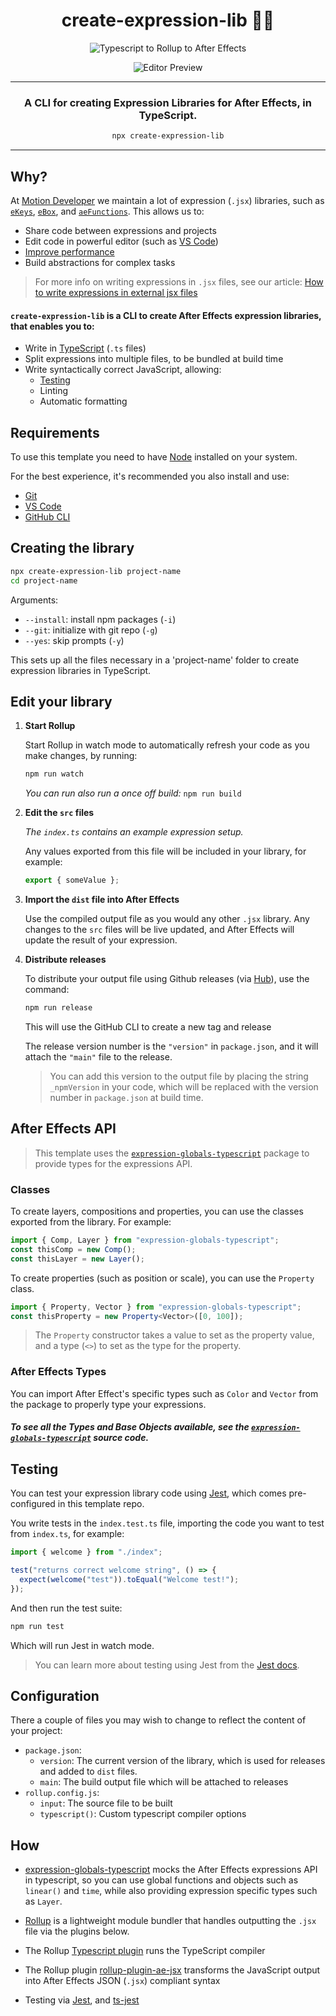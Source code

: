 <div align="center">

# create-expression-lib 🐱‍👤

![Typescript to Rollup to After Effects](https://user-images.githubusercontent.com/48076776/89993096-8ec47b80-dcc9-11ea-8b37-1ad911f48bb2.png)

![Editor Preview](https://user-images.githubusercontent.com/48076776/90580450-367f0380-e20c-11ea-8ca2-2db0c7ffe754.png)

---

### A CLI for creating Expression Libraries for After Effects, in TypeScript.

```sh
npx create-expression-lib
```

</div>

---

## Why?

At [Motion Developer](https://motiondeveloper.com) we maintain a lot of expression (`.jsx`) libraries, such as [`eKeys`](https://github.com/motiondeveloper/eKeys), [`eBox`](https://github.com/motiondeveloper/eBox), and [`aeFunctions`](https://github.com/motiondeveloper/aeFunctionsd). This allows us to:

- Share code between expressions and projects
- Edit code in powerful editor (such as [VS Code](https://code.visualstudio.com/))
- [Improve performance](https://helpx.adobe.com/after-effects/using/legacy-and-extend-script-engine.html#syntax-requirements-expression-libraries)
- Build abstractions for complex tasks

> For more info on writing expressions in `.jsx` files, see our article:
> [How to write expressions in external jsx files](https://motiondeveloper.com/blog/write-expressions-external-files/)

#### `create-expression-lib` is a CLI to create After Effects expression libraries, that enables you to:

- Write in [TypeScript](https://www.typescriptlang.org/) (`.ts` files)
- Split expressions into multiple files, to be bundled at build time
- Write syntactically correct JavaScript, allowing:
  - [Testing](#testing)
  - Linting
  - Automatic formatting

## Requirements

To use this template you need to have [Node](https://nodejs.org/en/) installed on your system.

For the best experience, it's recommended you also install and use:

- [Git](https://git-scm.com/)
- [VS Code](https://code.visualstudio.com/)
- [GitHub CLI](https://github.com/cli/cli)

## Creating the library

```sh
npx create-expression-lib project-name
cd project-name
```

Arguments:

- `--install`: install npm packages (`-i`)
- `--git`: initialize with git repo (`-g`)
- `--yes`: skip prompts (`-y`)

This sets up all the files necessary in a 'project-name' folder to create expression libraries in TypeScript.

## Edit your library

1. **Start Rollup**

   Start Rollup in watch mode to automatically refresh your code as you make changes, by running:

   ```sh
   npm run watch
   ```

   _You can run also run a once off build:_ `npm run build`

2. **Edit the `src` files**

   _The `index.ts` contains an example expression setup._

   Any values exported from this file will be included in your library, for example:

   ```js
   export { someValue };
   ```

3. **Import the `dist` file into After Effects**

   Use the compiled output file as you would any other `.jsx` library. Any changes to the `src` files will be live updated, and After Effects will update the result of your expression.

4. **Distribute releases**

   To distribute your output file using Github releases (via [Hub](https://github.com/github/hub)), use the command:

   ```sh
   npm run release
   ```

   This will use the GitHub CLI to create a new tag and release

   The release version number is the `"version"` in `package.json`, and it will attach the `"main"` file to the release.

   > You can add this version to the output file by placing the string `_npmVersion` in your code, which will be replaced with the version number in `package.json` at build time.

## After Effects API

> This template uses the [`expression-globals-typescript`](https://github.com/motiondeveloper/expression-globals-typescript) package to provide types for the expressions API.

### Classes

To create layers, compositions and properties, you can use the classes exported from the library. For example:

```ts
import { Comp, Layer } from "expression-globals-typescript";
const thisComp = new Comp();
const thisLayer = new Layer();
```

To create properties (such as position or scale), you can use the `Property` class.

```ts
import { Property, Vector } from "expression-globals-typescript";
const thisProperty = new Property<Vector>([0, 100]);
```

> The `Property` constructor takes a value to set as the property value, and a type (`<>`) to set as the type for the property.

### After Effects Types

You can import After Effect's specific types such as `Color` and `Vector` from the package to properly type your expressions.

#### _To see all the Types and Base Objects available, see the [`expression-globals-typescript`](https://github.com/motiondeveloper/expression-globals-typescript) source code._

## Testing

You can test your expression library code using [Jest](https://jestjs.io/), which comes pre-configured in this template repo.

You write tests in the `index.test.ts` file, importing the code you want to test from `index.ts`, for example:

```ts
import { welcome } from "./index";

test("returns correct welcome string", () => {
  expect(welcome("test")).toEqual("Welcome test!");
});
```

And then run the test suite:

```sh
npm run test
```

Which will run Jest in watch mode.

> You can learn more about testing using Jest from the [Jest docs](https://jestjs.io/docs/en/getting-started).

## Configuration

There a couple of files you may wish to change to reflect the content of your project:

- `package.json`:
  - `version`: The current version of the library, which is used for releases and added to `dist` files.
  - `main`: The build output file which will be attached to releases
- `rollup.config.js`:
  - `input`: The source file to be built
  - `typescript()`: Custom typescript compiler options

## How

- [expression-globals-typescript](https://github.com/motiondeveloper/expression-globals-typescript) mocks the After Effects expressions API in typescript, so you can use global functions and objects such as `linear()` and `time`, while also providing expression specific types such as `Layer`.

- [Rollup](https://rollupjs.org/) is a lightweight module bundler that handles outputting the `.jsx` file via the plugins below.

- The Rollup [Typescript plugin](https://www.npmjs.com/package/@rollup/plugin-typescript) runs the TypeScript compiler

- The Rollup plugin [rollup-plugin-ae-jsx](https://www.npmjs.com/package/rollup-plugin-ae-jsx) transforms the JavaScript output into After Effects JSON (`.jsx`) compliant syntax

- Testing via [Jest](https://jestjs.io/), and [ts-jest](https://github.com/kulshekhar/ts-jest)
